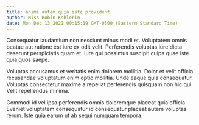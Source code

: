 ```yaml
---
title: animi autem quia iste provident
author: Miss Robin Kshlerin
date: Mon Dec 13 2021 00:15:19 GMT-0500 (Eastern Standard Time)
---
```

Consequatur laudantium non nesciunt minus modi et. Voluptatem omnis beatae aut ratione est iure ex odit velit. Perferendis voluptas iure dicta deserunt perspiciatis quam et. Iure qui possimus suscipit culpa quae iste quia quos saepe.

 Voluptas accusamus et veritatis enim dolorem mollitia. Dolor et velit officia recusandae voluptatum enim optio mollitia. Unde eaque quia consequatur. Voluptas consectetur maxime a repellat perferendis quisquam non hic qui. Velit repellendus minima.

 Commodi id vel ipsa perferendis omnis doloremque placeat quia officia. Eveniet voluptatem consequatur id consequatur placeat autem voluptas rerum. Iste quia earum ut ab sequi numquam tempora.